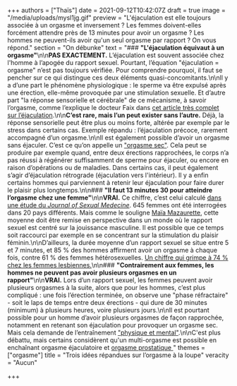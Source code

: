 +++
authors = ["Thaïs"]
date = 2021-09-12T10:42:07Z
draft = true
image = "/media/uploads/mysl1jg.gif"
preview = "L'éjaculation est elle toujours associée à un orgasme et inversement ? Les femmes doivent-elles forcément attendre près de 13 minutes pour avoir un orgasme ? Les hommes ne peuvent-ils avoir qu'un seul orgasme par rapport ? On vous répond."
section = "On débunke"
text = "### **\"L'éjaculation équivaut à un orgasme\"**\n\n**PAS EXACTEMENT.** L’éjaculation est souvent associée chez l'homme à l’apogée du rapport sexuel. Pourtant, l’équation \"éjaculation = orgasme\" n’est pas toujours vérifiée. Pour comprendre pourquoi, il faut se pencher sur ce qui distingue ces deux éléments quasi-concomitants.\n\nll y a d’une part le phénomène physiologique : le sperme va être expulsé après une érection, elle-même provoquée par une stimulation sexuelle. Et d’autre part \"la réponse sensorielle et cérébrale\" de ce mécanisme, à savoir l’orgasme, comme l’explique le docteur Faix dans [cet article très complet sur l’éjaculation](https://www.allodocteurs.fr/sexo-homme-sperme-tout-savoir-sur-lejaculation-12452.html).\n\n**C’est rare, mais l’un peut exister sans l’autre.** Déjà, la réponse sensorielle peut être plus ou moins forte, altérée par exemple par le stress dans certains cas. Exemple répandu : l’éjaculation précoce, rarement accompagné d’un orgasme.\n\nIl est également possible d’avoir un orgasme sans éjaculer. C’est ce qu’on appelle un [\"orgasme sec\"](https://www.francetvinfo.fr/sante/sexo/l-orgasme-sec-le-plaisir-sans-l-ejaculation_3202801.html). Cela peut se produire par exemple quand, entre deux érections rapprochées, le corps n’a pas réussi à régénérer suffisamment de sperme pour éjaculer, ou encore en raison d’opérations ou de maladies. Dans certains cas, il peut également s’agir d’éjaculation rétrograde (éjaculation vers l'intérieur). Il y a enfin certains hommes qui parviennent à retenir leur éjaculation pour faire durer le plaisir plus longtemps.\n\n### **\"Il faut 13 minutes 30 pour atteindre l’orgasme chez une femme\"**\n\n**VRAI.** Ce chiffre, c’est celui calculé [dans une étude du _Journal of Sexual Medecine_](https://www.jsm.jsexmed.org/article/S1743-6095(20)30030-8/fulltext ).  645 femmes ont été interrogées dans 20 pays différents. Mais comme le souligne [Maïa Mazaurette](https://www.letemps.ch/societe/plaisir-feminin-startingblocks), cette moyenne doit être remise en perspective dans un monde où le rapport sexuel est centré sur la jouissance masculine. Il est possible que ce temps soit raccourci par exemple en se concentrant sur la stimulation du plaisir féminin.\n\nD’ailleurs, la durée moyenne d’un rapport sexuel se situe entre 5 et 7 minutes, et 85 % des hommes affirment avoir un orgasme à chaque fois, contre 61 % des femmes hétérosexuelles. [Un chiffre qui grimpe à 74 % chez les femmes lesbiennes.](https://www.huffingtonpost.fr/2014/08/21/sexualite-lesbiennes-orgasmes-hetero_n_5697179.html)\n\n### **\"Contrairement aux femmes, les hommes ne peuvent pas avoir plusieurs orgasmes en un rapport\"**\n\n**VRAI.** Lors d’un rapport sexuel, les femmes peuvent avoir plusieurs orgasmes à la suite, alors que pour les hommes, c’est plus compliqué : une fois l’érection terminée, on observe une \"phase réfractaire\" - soit le laps de temps entre deux érections - qui dure de 30 minutes (minimum) à plusieurs heures, voire plusieurs jours.\n\nIl est pourtant possible pour un homme d’avoir plusieurs orgasmes de façon rapprochée, notamment en retenant son éjaculation pour provoquer un orgasme sec. Mais cela demande de l’entraînement [\"physique et mental\"](https://www.gqmagazine.fr/sexe/article/les-hommes-peuvent-avoir-des-orgasmes-multiples-voici-comment).\n\nC'est plus débattu, mais certains considèrent qu'un multi-orgasme est possible en enchaînant orgasme éjaculatoire et [orgasme prostatique ](https://www.rtl.fr/actu/bien-etre/sexe-qu-est-ce-qu-un-orgasme-prostatique-7800845451)"
themes = ["orgasme"]
title = "Trois idées répandues sur l’orgasme à la loupe"
veracity = "Aucun"

+++
